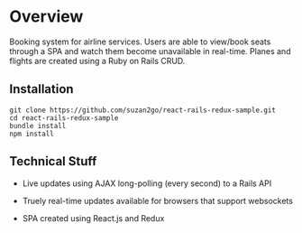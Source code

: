 # Overview

Booking system for airline services. Users are able to view/book seats through a SPA and watch them become unavailable in real-time. Planes and flights are created using a Ruby on Rails CRUD.

## Installation

```
git clone https://github.com/suzan2go/react-rails-redux-sample.git
cd react-rails-redux-sample
bundle install
npm install
```

## Technical Stuff

* Live updates using AJAX long-polling (every second) to a Rails API

* Truely real-time updates available for browsers that support websockets

* SPA created using React.js and Redux
